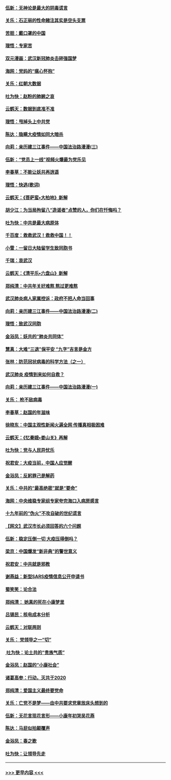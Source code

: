 #### [伍新：无神论是最大的阴毒谎言](../pages/nsc993/n11846129.md?t=02061431) 
#### [关乐：石正丽的性命赌注其实是空头支票](../pages/nsc993/n11846109.md?t=02061431) 
#### [苦胆：戴口罩的中国](../pages/nsc993/n11845576.md?t=02061431) 
#### [理悟：专家苦](../pages/nsc993/n11845564.md?t=02061431) 
#### [双元漫画：武汉新冠肺炎击碎强国梦](../pages/nsc993/n11843320.md?t=02061431) 
#### [海网：党妈的“瘟心怀抱”](../pages/nsc993/n11840740.md?t=02061431) 
#### [关乐：红朝大数据](../pages/nsc993/n11840675.md?t=02061431) 
#### [吐为快：赵粉的肺腑之哀](../pages/nsc993/n11840618.md?t=02061431) 
#### [云鹤天：数据到底准不准](../pages/nsc993/n11840325.md?t=02061431) 
#### [理悟：甩掉头上中共党](../pages/nsc993/n11838826.md?t=02061431) 
#### [陈达：隐瞒大疫情如同大暗杀](../pages/nsc993/n11838771.md?t=02061431) 
#### [向莉：亲历建三江事件——中国法治路漫漫(三)](../pages/nsc993/n11831825.md?t=02061431) 
#### [伍新：“党员上一线”视频火爆最为党乐见](../pages/nsc993/n11838200.md?t=02061431) 
#### [李春草：不能让妖共再逍遥](../pages/nsc993/n11838102.md?t=02061431) 
#### [理悟：快逃(歌词)](../pages/nsc993/n11838083.md?t=02061431) 
#### [云鹤天：《菩萨蛮▪大柏地》新解](../pages/nsc993/n11838059.md?t=02061431) 
#### [胡少江：为当局拘留八“造谣者”点赞的人，你们在忏悔吗？](../pages/nsc993/n11836801.md?t=02061431) 
#### [吐为快：中共是最大病原体](../pages/nsc993/n11836748.md?t=02061431) 
#### [千百度：救救武汉！救救中国！！](../pages/nsc993/n11836145.md?t=02061431) 
#### [小雪：一留日大陆留学生致同胞书](../pages/nsc993/n11834624.md?t=02061431) 
#### [千瑞：哀武汉](../pages/nsc993/n11833647.md?t=02061431) 
#### [云鹤天：《清平乐▪六盘山》新解](../pages/nsc993/n11833611.md?t=02061431) 
#### [郑纯清：中共年关好难熬 熬过更难熬](../pages/nsc993/n11833489.md?t=02061431) 
#### [武汉肺炎病人家属控诉：政府不把人命当回事](../pages/nsc993/n11833205.md?t=02061431) 
#### [向莉：亲历建三江事件——中国法治路漫漫(二)](../pages/nsc993/n11829102.md?t=02061431) 
#### [理悟：致武汉同胞](../pages/nsc993/n11831522.md?t=02061431) 
#### [金浴凤：妖共的“肺炎共同体”](../pages/nsc993/n11829448.md?t=02061431) 
#### [慧真：大难“三退”保平安 “九字”吉言是金方](../pages/nsc993/n11829501.md?t=02061431) 
#### [张林：防范冠状病毒的科学方法（之一）](../pages/nsc993/n11828618.md?t=02061431) 
#### [武汉肺炎 疫情到来如何自救？](../pages/nsc993/n11827632.md?t=02061431) 
#### [向莉：亲历建三江事件——中国法治路漫漫(一)](../pages/nsc993/n11827190.md?t=02061431) 
#### [关乐： 枪不敌病毒](../pages/nsc993/n11826746.md?t=02061431) 
#### [李春草：赵国的年滋味](../pages/nsc993/n11826321.md?t=02061431) 
#### [徐晓东：中国主观性新闻火遍全网 传播真相极困难](../pages/nsc993/n11826508.md?t=02061431) 
#### [云鹤天：《忆秦娥▪娄山关》再解](../pages/nsc993/n11824682.md?t=02061431) 
#### [吐为快：党与人民异忧乐](../pages/nsc993/n11824660.md?t=02061431) 
#### [祝君安：大疫当前，中国人应觉醒](../pages/nsc993/n11821946.md?t=02061431) 
#### [金浴凤：反躬罪己是解药](../pages/nsc993/n11820280.md?t=02061431) 
#### [关乐：中共的“最高绝密”就是“要命”](../pages/nsc993/n11816946.md?t=02061431) 
#### [海网：中央维稳专家组专家夸完海口入病房感言](../pages/nsc993/n11815138.md?t=02061431) 
#### [十九年前的“伪火”不攻自破的世纪谎言](../pages/nsc993/n11813238.md?t=02061431) 
#### [【网文】武汉市长必须回答的六个问题](../pages/nsc993/n11813848.md?t=02061431) 
#### [伍新：稳定压倒一切 大疫压得倒吗？](../pages/nsc993/n11812634.md?t=02061431) 
#### [梁京：中国爆发“新非典”的警世意义](../pages/nsc993/n11812554.md?t=02061431) 
#### [祝君安：中共就是邪教](../pages/nsc993/n11812431.md?t=02061431) 
#### [谢燕益：新型SARS疫情信息公开申请书](../pages/nsc993/n11808840.md?t=02061431) 
#### [蜀笑笑：论合法](../pages/nsc993/n11808064.md?t=02061431) 
#### [郑纯清： 她真的死在小康梦里](../pages/nsc993/n11806623.md?t=02061431) 
#### [吕锡民：核电成本分析](../pages/nsc993/n11806284.md?t=02061431) 
#### [云鹤天：对联两则](../pages/nsc993/n11805957.md?t=02061431) 
#### [关乐： 党领导之一“切”](../pages/nsc993/n11804505.md?t=02061431) 
#### [ 吐为快：论土共的“贵族气质”](../pages/nsc993/n11804490.md?t=02061431) 
#### [金浴凤：赵国的“小康社会”](../pages/nsc993/n11804452.md?t=02061431) 
#### [诸葛高参：行动，灭共于2020](../pages/nsc993/n11804120.md?t=02061431) 
#### [郑纯清：爱国主义最终要党命](../pages/nsc993/n11802197.md?t=02061431) 
#### [关乐：亡党不是梦——由中共要求党章放床头想到的](../pages/nsc993/n11802156.md?t=02061431) 
#### [伍新：无花言现花言形——小康年初哭吴花燕](../pages/nsc993/n11800044.md?t=02061431) 
#### [陈达：马屁似拍颠覆声](../pages/nsc993/n11800010.md?t=02061431) 
#### [金浴凤：春之歌](../pages/nsc993/n11797687.md?t=02061431) 
#### [吐为快：让领导先走](../pages/nsc993/n11797512.md?t=02061431) 

----
#### [ >>> 更早内容 <<< ](../indexes/nsc993-earlier.md)

